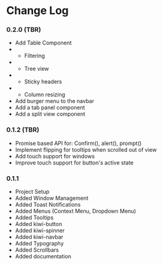 # Change Log

### 0.2.0 (TBR)

- Add Table Component
- - Filtering
- - Tree view
- - Sticky headers
- - Column resizing
- Add burger menu to the navbar
- Add a tab panel component
- Add a split view component

### 0.1.2 (TBR)

- Promise based API for: Confirm(), alert(), prompt()
- Implement flipping for tooltips when scrolled out of view
- Add touch support for windows
- Improve touch support for button's active state

### 0.1.1

- Project Setup
- Added Window Management
- Added Toast Notifications
- Added Menus (Context Menu, Dropdown Menu)
- Added Tooltips
- Added kiwi-button
- Added kiwi-spinner
- Added kiwi-navbar
- Added Typography
- Added Scrollbars
- Added documentation

